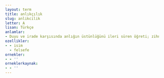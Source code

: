 ```yaml
---
layout: term
title: anlıkçılık
slug: anlikcilik
letter: A
lisan: Türkçe
anlamlar:
- Duyu ve irade karşısında anlığın üstünlüğünü ileri süren öğreti; zihniye, entelektüalizm
ozellikler:
- - isim
  - felsefe
ornekler:
- - ''
orneklerkaynak:
- - ''
---
```

